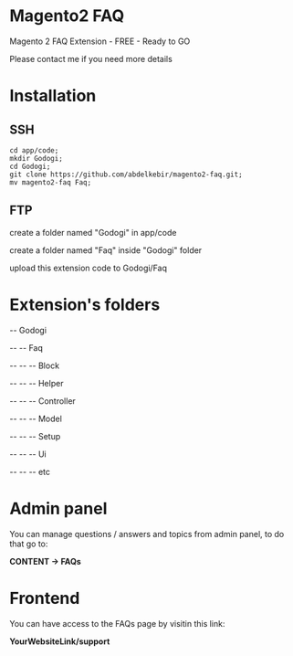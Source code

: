 # Magento2 FAQ

Magento 2 FAQ Extension - FREE - Ready to GO

Please contact me if you need more details

# Installation

## SSH
```
cd app/code;
mkdir Godogi;
cd Godogi;
git clone https://github.com/abdelkebir/magento2-faq.git;
mv magento2-faq Faq;
```
## FTP

create a folder named "Godogi" in app/code

create a folder named "Faq" inside "Godogi" folder

upload this extension code to Godogi/Faq

# Extension's folders

-- Godogi

-- -- Faq

-- -- -- Block

-- -- -- Helper

-- -- -- Controller

-- -- -- Model

-- -- -- Setup

-- -- -- Ui

-- -- -- etc

# Admin panel

You can manage questions / answers and topics from admin panel, to do that go to:

**CONTENT -> FAQs**

# Frontend

You can have access to the FAQs page by visitin this link:

**YourWebsiteLink/support**
